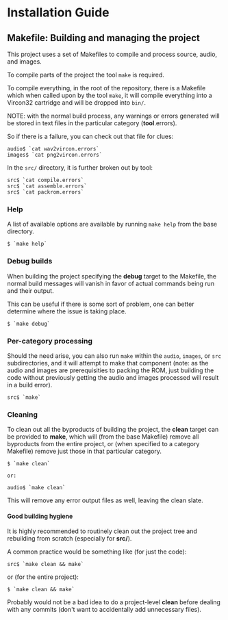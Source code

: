 # Installation Guide

## Makefile: Building and managing the project

This project uses a set of Makefiles to compile and process source, audio, and images.

To compile parts of the project the tool `make` is required.

To compile everything, in the root of the repository, there is a Makefile which when
called upon by the tool `make`, it will compile everything into a Vircon32 cartridge and
will be dropped into `bin/`.

NOTE: with the normal build process, any warnings or errors generated will be stored in
text files in the particular category (**tool**.errors).

So if there is a failure, you can check out that file for clues:

    audio$ `cat wav2vircon.errors`
    images$ `cat png2vircon.errors`

In the `src/` directory, it is further broken out by tool:

    src$ `cat compile.errors`
    src$ `cat assemble.errors`
    src$ `cat packrom.errors`

### Help

A list of available options are available by running `make help` from the base directory.

    $ `make help`

### Debug builds

When building the project specifying the **debug** target to the Makefile, the normal
build messages will vanish in favor of actual commands being run and their output.

This can be useful if there is some sort of problem, one can better determine where
the issue is taking place.

    $ `make debug`

### Per-category processing

Should the need arise, you can also run `make` within the `audio`, `images`, or `src`
subdirectories, and it will attempt to make that component (note: as the audio and images
are prerequisities to packing the ROM, just building the code without previously getting
the audio and images processed will result in a build error).

    src$ `make`

### Cleaning

To clean out all the byproducts of building the project, the **clean** target can be
provided to **make**, which will (from the base Makefile) remove all byproducts from
the entire project, or (when specified to a category Makefile) remove just those in
that particular category.

    $ `make clean`

    or:

    audio$ `make clean`

This will remove any error output files as well, leaving the clean slate.

#### Good building hygiene

It is highly recommended to routinely clean out the project tree and rebuilding from
scratch (especially for **src/**).

A common practice would be something like (for just the code):

    src$ `make clean && make`

or (for the entire project):

    $ `make clean && make`

Probably would not be a bad idea to do a project-level **clean** before dealing with
any commits (don't want to accidentally add unnecessary files).
